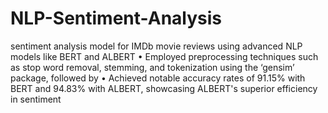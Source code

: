 # NLP-Sentiment-Analysis
sentiment analysis model for IMDb movie reviews using advanced NLP models like BERT and ALBERT
•	Employed preprocessing techniques such as stop word removal, stemming, and tokenization using the ‘gensim’ package, followed by
•	Achieved notable accuracy rates of 91.15% with BERT and 94.83% with ALBERT, showcasing ALBERT's superior efficiency in sentiment



